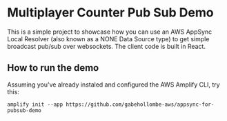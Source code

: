 # Multiplayer Counter Pub Sub Demo

This is a simple project to showcase how you can use an AWS AppSync Local Resolver (also known as a NONE Data Source type) to get simple broadcast pub/sub over websockets. The client code is built in React.

## How to run the demo

Assuming you've already instaled and configured the AWS Amplify CLI, try this:

```
amplify init --app https://github.com/gabehollombe-aws/appsync-for-pubsub-demo
```

